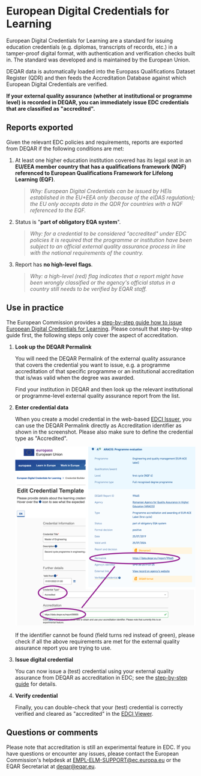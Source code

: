 # European Digital Credentials for Learning

European Digital Credentials for Learning are a standard for issuing education credentials (e.g. diplomas, transcripts of records, etc.) in a tamper-proof digital format, with authentication and verification checks built in. The standard was developed and is maintained by the European Union.

DEQAR data is automatically loaded into the Europass Qualifications Dataset Register (QDR) and then feeds the Accreditation Database against which European Digital Credentials are verified.

**If your external quality assurance (whether at institutional or programme level) is recorded in DEQAR, you can immediately issue EDC credentials that are classified as "accredited".**

## Reports exported

Given the relevant EDC policies and requirements, reports are exported from DEQAR if the following conditions are met:

 1. At least one higher education institution covered has its legal seat in an **EU/EEA member country that has a qualifications framework (NQF) referenced to European Qualifications Framework for Lifelong Learning (EQF)**.

    > *Why: European Digital Credentials can be issued by HEIs established in the EU+EEA only (because of the eIDAS regulation); the EU only accepts data in the QDR for countries with a NQF referenced to the EQF.*

 2. Status is "**part of obligatory EQA system**".

    > *Why: for a credential to be considered "accredited" under EDC policies it is required that the programme or institution have been subject to an official external quality assurance process in line with the national requirements of the country.*

 3. Report has **no high-level flags**.

    > *Why: a high-level (red) flag indicates that a report might have been wrongly classified or the agency's official status in a country still needs to be verified by EQAR staff.*

## Use in practice

The European Commission provides a [step-by-step guide how to issue European Digital Credentials for Learning](https://europa.eu/europass/en/how-issue-european-digital-credentials). Please consult that step-by-step guide first, the following steps only cover the aspect of accreditation.

 1. **Look up the DEQAR Permalink**

    You will need the DEQAR Permalink of the external quality assurance that covers the credential you want to issue, e.g. a programme accreditation of that specific programme or an institutional accreditation that is/was valid when the degree was awarded.

    Find your institution in DEQAR and then look up the relevant institutional or programme-level external quality assurance report from the list.

 2. **Enter credential data**

    When you create a model credential in the web-based [EDCI Issuer](https://europa.eu/europass/digital-credentials/issuer/#/credential-builder), you can use the DEQAR Permalink directly as Accreditation identifier as shown in the screenshot. Please also make sure to define the credential type as "Accredited".

    ![screenshots of the EDCI Issuer and a DEQAR report record](img/edc-issuer.png)

    If the identifier cannot be found (field turns red instead of green), please check if all the above requirements are met for the external quality assurance report you are trying to use.

 3. **Issue digital credential**

    You can now issue a (test) credential using your external quality assurance from DEQAR as accreditation in EDC; see the [step-by-step guide](https://europa.eu/europass/en/how-issue-european-digital-credentials) for details.

 4. **Verify credential**

    Finally, you can double-check that your (test) credential is correctly verified and cleared as "accredited" in the [EDCI Viewer](https://europa.eu/europass/digital-credentials/viewer/#/home).

## Questions or comments

Please note that accreditation is still an experimental feature in EDC. If you have questions or encounter any issues, please contact the European Commission's helpdesk at <EMPL-ELM-SUPPORT@ec.europa.eu> or the EQAR Secretariat at <deqar@eqar.eu>.

